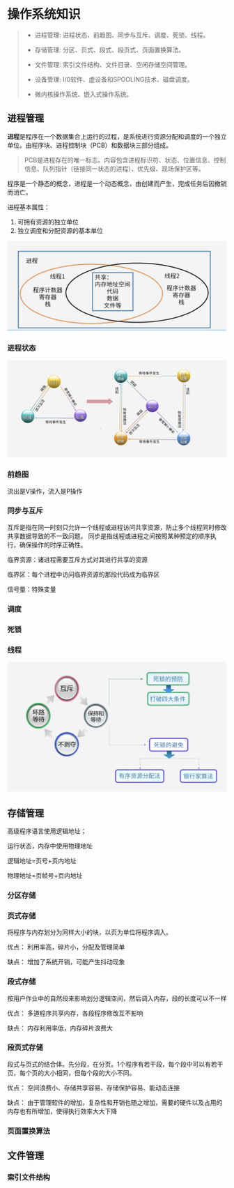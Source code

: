# 操作系统知识

> * 进程管理: 进程状态、前趋图、同步与互斥、调度、死锁、线程。
>
> * 存储管理: 分区、页式、段式、段页式、页面置换算法。
>
> * 文件管理: 索引文件结构、文件目录、空闲存储空间管理。
>
> * 设备管理: I/0软件、虚设备和SPOOLING技术、磁盘调度。
>
> * 微内核操作系统、嵌入式操作系统。



## 进程管理

**进程**是程序在一个数据集合上运行的过程，是系统进行资源分配和调度的一个独立单位。由程序块、进程控制块（PCB）和数据块三部分组成。

> PCB是进程存在的唯一标志。内容包含进程标识符、状态、位置信息、控制信息、队列指针（链接同一状态的进程）、优先级、现场保护区等。

程序是一个静态的概念，进程是一个动态概念，由创建而产生，完成任务后因撤销而消亡。

进程基本属性：

1. 可拥有资源的独立单位
2. 独立调度和分配资源的基本单位



<img src="https://raw.githubusercontent.com/zpfate/ImageService/master/uPic/1742869952867" alt="image-20250325103230286" style="zoom:50%;" />



### 进程状态

![image-20250325103350174](https://raw.githubusercontent.com/zpfate/ImageService/master/uPic/1742870031652)

### 前趋图

流出是V操作，流入是P操作



### 同步与互斥

互斥是指在同一时刻只允许一个线程或进程访问共享资源，防止多个线程同时修改共享数据导致的不一致问题。
同步是指线程或进程之间按照某种预定的顺序执行，确保操作的时序正确性。



临界资源：诸进程需要互斥方式对其进行共享的资源

临界区：每个进程中访问临界资源的那段代码成为临界区

信号量：特殊变量

### 调度

### 死锁

### 线程

![image-20250325173222139](https://raw.githubusercontent.com/zpfate/ImageService/master/uPic/1742895143843)



## 存储管理

高级程序语言使用逻辑地址；

运行状态，内存中使用物理地址

逻辑地址=页号+页内地址

物理地址=页帧号+页内地址



### 分区存储



### 页式存储

将程序与内存划分为同样大小的块，以页为单位将程序调入。

优点： 利用率高，碎片小，分配及管理简单

缺点： 增加了系统开销，可能产生抖动现象



### 段式存储

按用户作业中的自然段来影响划分逻辑空间，然后调入内存，段的长度可以不一样

优点： 多道程序共享内存，各段程序修改互不影响

缺点： 内存利用率低，内存碎片浪费大



### 段页式存储

段式与页式的结合体。先分段，在分页。1个程序有若干段，每个段中可以有若干页，每个页的大小相同，但每个段的大小不同。

优点： 空间浪费小、存储共享容易、存储保护容易、能动态连接

缺点： 由于管理软件的增加，复杂性和开销也随之增加，需要的硬件以及占用的内存也有所增加，使得执行效率大大下降



### 页面置换算法







## 文件管理

### 索引文件结构

